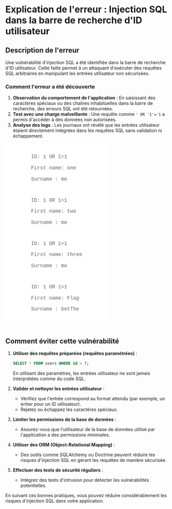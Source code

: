 # Explication de l'erreur : Injection SQL dans la barre de recherche d'ID utilisateur

## Description de l'erreur
Une vulnérabilité d'injection SQL a été identifiée dans la barre de recherche d'ID utilisateur. Cette faille permet à un attaquant d'exécuter des requêtes SQL arbitraires en manipulant les entrées utilisateur non sécurisées.

### Comment l'erreur a été découverte
1. **Observation du comportement de l'application** : En saisissant des caractères spéciaux ou des chaînes inhabituelles dans la barre de recherche, des erreurs SQL ont été retournées.
2. **Test avec une charge malveillante** : Une requête comme `' OR '1'='1` a permis d'accéder à des données non autorisées.
3. **Analyse des logs** : Les journaux ont révélé que les entrées utilisateur étaient directement intégrées dans les requêtes SQL sans validation ni échappement.

![alt text](image.png)

## Comment éviter cette vulnérabilité
1. **Utiliser des requêtes préparées (requêtes paramétrées)** :
    ```sql
    SELECT * FROM users WHERE id = ?;
    ```
    En utilisant des paramètres, les entrées utilisateur ne sont jamais interprétées comme du code SQL.

2. **Valider et nettoyer les entrées utilisateur** :
    - Vérifiez que l'entrée correspond au format attendu (par exemple, un entier pour un ID utilisateur).
    - Rejetez ou échappez les caractères spéciaux.

3. **Limiter les permissions de la base de données** :
    - Assurez-vous que l'utilisateur de la base de données utilisé par l'application a des permissions minimales.

4. **Utiliser des ORM (Object-Relational Mapping)** :
    - Des outils comme SQLAlchemy ou Doctrine peuvent réduire les risques d'injection SQL en gérant les requêtes de manière sécurisée.

5. **Effectuer des tests de sécurité réguliers** :
    - Intégrez des tests d'intrusion pour détecter les vulnérabilités potentielles.

En suivant ces bonnes pratiques, vous pouvez réduire considérablement les risques d'injection SQL dans votre application.


